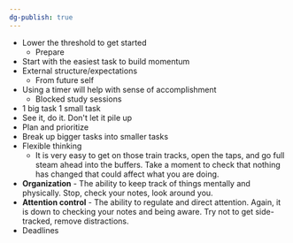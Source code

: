 ```yaml
---
dg-publish: true
---
```

- Lower the threshold to get started
	- Prepare
- Start with the easiest task to build momentum
- External structure/expectations
	- From future self
- Using a timer will help with sense of accomplishment
	- Blocked study sessions 
- 1 big task 1 small task
- See it, do it. Don't let it pile up
- Plan and prioritize
- Break up bigger tasks into smaller tasks
- Flexible thinking
	- It is very easy to get on those train tracks, open the taps, and go full steam ahead into the buffers. Take a moment to check that nothing has changed that could affect what you are doing.
- **Organization** - The ability to keep track of things mentally and physically. Stop, check your notes, look around you.
- **Attention control** - The ability to regulate and direct attention. Again, it is down to checking your notes and being aware. Try not to get side-tracked, remove distractions.
- Deadlines